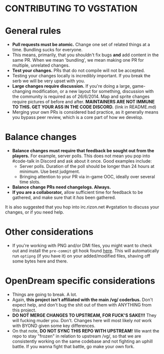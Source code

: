 CONTRIBUTING TO VGSTATION
=========================

# General rules

* **Pull requests must be atomic.**  Change one set of related things at a time.  Bundling sucks for everyone.
 * This means, primarily, that you shouldn't fix bugs **and** add content in the same PR. When we mean 'bundling', we mean making one PR for multiple, unrelated changes.
* **Test your changes.**  PRs that do not compile will not be accepted.
 * Testing your changes locally is incredibly important. If you break the serb we will be very upset with you.
* **Large changes require discussion.**  If you're doing a large, game-changing modification, or a new layout for something, discussion with the community is required as of 26/6/2014.  Map and sprite changes require pictures of before and after.  **MAINTAINERS ARE NOT IMMUNE TO THIS.  GET YOUR ASS IN THE CODE DISCORD.** (link in README.md)
* Merging your own PRs is considered bad practice, as it generally means you bypass peer review, which is a core part of how we develop.

# Balance changes
 * **Balance changes must require that feedback be sought out from the players.** For example, server polls. This does not mean you pop into #code-talk in Discord and ask about it once. Good examples include:
   * Server polls. Duration of the poll should be longer than 24 hours at minimum. Use best judgment.
   * Bringing attention to your PR via in-game OOC, ideally over several time slots.
 * **Balance change PRs need changelogs. Always.**
 * **If you are a collaborator,** allow sufficient time for feedback to be gathered, and make sure that it *has* been gathered.

It is also suggested that you hop into irc.rizon.net #vgstation to discuss your changes, or if you need help.

# Other considerations
* If you're working with PNG and/or DMI files, you might want to check out and install the `pre-commit` git hook found [here](tools/git-hooks). This will automatically run `optipng` (if you have it) on your added/modified files, shaving off some bytes here and there.

# OpenDream specific considerations

* Things are going to break. A lot.
* Again, **this project isn't affiliated with the main /vg/ coderbus.** Don't expect help, and don't bug the shit out of them with ANYTHING from this project.
* **DO NOT MERGE CHANGES TO UPSTREAM, FOR FUCK'S SAKE!!!** They will fucking muder you. Don't. Changes here will most likely *not* work with BYOND given some key differences.
* On that note, **DO NOT SYNC THIS REPO WITH UPSTREAM!** We want the repo to stay "frozen" in relation to upstream /vg/, so that we are consistently working on the same codebase and not fighting an uphill battle. If you wanna fight that battle, go make your own fork.
